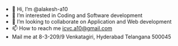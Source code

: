 - 👋 Hi, I’m @alakesh-a10
- 👀 I’m interested in Coding and Software development
- 💞️ I’m looking to collaborate on Application and Web development
- 📫 How to reach me icvc.a10@gmail.com
- Mail me at  8-3-209/9 Venkatagiri, Hyderabad Telangana 500045


<!---
alakesh-a10/alakesh-a10 is a ✨ special ✨ repository because its `README.md` (this file) appears on your GitHub profile.
You can click the Preview link to take a look at your changes.
--->
